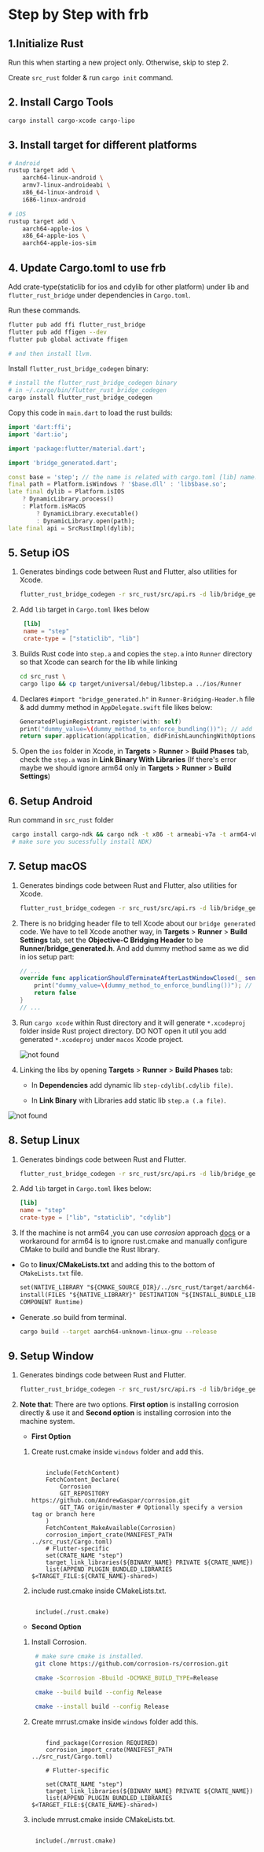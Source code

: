 # Step by Step with frb

## 1.Initialize Rust

Run this when starting a new project only. Otherwise, skip to step 2.

Create `src_rust` folder & run `cargo init` command.

## 2. Install Cargo Tools

```sh
cargo install cargo-xcode cargo-lipo
```

## 3. Install target for different platforms

```sh
# Android
rustup target add \
    aarch64-linux-android \
    armv7-linux-androideabi \
    x86_64-linux-android \
    i686-linux-android
```

```sh
# iOS
rustup target add \
    aarch64-apple-ios \
    x86_64-apple-ios \
    aarch64-apple-ios-sim
```

## 4. Update Cargo.toml to use frb

Add crate-type(staticlib for ios and cdylib for other platform) under lib and `flutter_rust_bridge` under dependencies in `Cargo.toml`.

Run these commands.

```sh
flutter pub add ffi flutter_rust_bridge
flutter pub add ffigen --dev
flutter pub global activate ffigen

# and then install llvm.
```

Install `flutter_rust_bridge_codegen` binary:

```sh
# install the flutter_rust_bridge_codegen binary
# in ~/.cargo/bin/flutter_rust_bridge_codegen
cargo install flutter_rust_bridge_codegen
```

Copy this code in `main.dart` to load the rust builds:

```dart
import 'dart:ffi';
import 'dart:io';

import 'package:flutter/material.dart';

import 'bridge_generated.dart';

const base = 'step'; // the name is related with cargo.toml [lib] name.
final path = Platform.isWindows ? '$base.dll' : 'lib$base.so';
late final dylib = Platform.isIOS
    ? DynamicLibrary.process()
    : Platform.isMacOS
        ? DynamicLibrary.executable()
        : DynamicLibrary.open(path);
late final api = SrcRustImpl(dylib);
```

## 5. Setup iOS

1. Generates bindings code between Rust and Flutter, also utilities for Xcode.

    ```sh
    flutter_rust_bridge_codegen -r src_rust/src/api.rs -d lib/bridge_generated.dart -c ios/Runner/bridge_generated.h
    ```

2. Add `lib` target in `Cargo.toml` likes below

   ```toml
    [lib]
    name = "step"
    crate-type = ["staticlib", "lib"]
   ```

3. Builds Rust code into `step.a` and copies the `step.a` into `Runner` directory so that Xcode can search for the
   lib while linking

    ```sh
    cd src_rust \
    cargo lipo && cp target/universal/debug/libstep.a ../ios/Runner 
    ```

4. Declares `#import "bridge_generated.h"` in `Runner-Bridging-Header.h` file & add dummy method in `AppDelegate.swift` file likes below:

    ```swift
    GeneratedPluginRegistrant.register(with: self)
    print("dummy_value=\(dummy_method_to_enforce_bundling())"); // add dummy method here
    return super.application(application, didFinishLaunchingWithOptions: launchOptions)
    ```

5. Open the `ios` folder in Xcode, in **Targets** > **Runner** > **Build Phases** tab, check the `step.a` was in **Link Binary With Libraries**
(If there's error maybe we should ignore arm64 only in **Targets** > **Runner** > **Build Settings**)

## 6. Setup Android

   Run command in `src_rust` folder

   ```sh
    cargo install cargo-ndk && cargo ndk -t x86 -t armeabi-v7a -t arm64-v8a -t x86_64 -o ../android/app/src/main/jniLibs build`
    # make sure you sucessfully install NDK)
   ```

## 7. Setup macOS

1. Generates bindings code between Rust and Flutter, also utilities for Xcode.

    ```sh
    flutter_rust_bridge_codegen -r src_rust/src/api.rs -d lib/bridge_generated.dart -c macos/Runner/bridge_generated.h
    ```

2. There is no bridging header file to tell Xcode about our `bridge generated` code. We have to tell Xcode another way, in **Targets** > **Runner** > **Build Settings** tab, set the **Objective-C Bridging Header** to be **Runner/bridge_generated.h**. And add dummy method same as we did in ios setup part:

    ```swift
    // ...
    override func applicationShouldTerminateAfterLastWindowClosed(_ sender: NSApplication) -> Bool {
        print("dummy_value=\(dummy_method_to_enforce_bundling())"); // add dummy method here
        return false
    }
    // ...  
    ```

3. Run `cargo xcode` within Rust directory and it will generate `*.xcodeproj` folder inside Rust project directory. DO NOT open it util you add generated `*.xcodeproj` under `macos` Xcode project.

    ![not found](./img/add_xcodeproj.png)

4. Linking the libs by opening **Targets** > **Runner** > **Build Phases** tab:

    - In **Dependencies** add dynamic lib `step-cdylib(.cdylib file)`.

    - In **Link Binary** with Libraries add static lib `step.a (.a file)`.

![not found](./img/build_phases.png)

## 8. Setup Linux

1. Generates bindings code between Rust and Flutter.

    ```sh
    flutter_rust_bridge_codegen -r src_rust/src/api.rs -d lib/bridge_generated.dart
    ```

2. Add `lib` target in `Cargo.toml` likes below:

    ```toml
    [lib]
    name = "step"
    crate-type = ["lib", "staticlib", "cdylib"]
    ```

3. If the machine is not arm64 ,you can use *corrosion* approach [docs](https://cjycode.com/flutter_rust_bridge/template/setup_desktop.html) or a workaround for arm64 is to ignore rust.cmake and manually configure CMake to build and bundle the Rust library.

- Go to **linux/CMakeLists.txt** and adding this to the bottom of `CMakeLists.txt` file.

     ```txt
    set(NATIVE_LIBRARY "${CMAKE_SOURCE_DIR}/../src_rust/target/aarch64-unknown-linux-gnu/release/libstep.so")
    install(FILES "${NATIVE_LIBRARY}" DESTINATION "${INSTALL_BUNDLE_LIB_DIR}"
    COMPONENT Runtime)
     ```

- Generate .so build from terminal.

     ```sh
    cargo build --target aarch64-unknown-linux-gnu --release
     ```

## 9. Setup Window

1. Generates bindings code between Rust and Flutter.

    ```sh
    flutter_rust_bridge_codegen -r src_rust/src/api.rs -d lib/bridge_generated.dart
    ```

2. **Note that**: There are two options. **First option**
   is installing corrosion directly & use it and **Second option** is installing corrosion into the
   machine system.

   - **First Option**

    1. Create rust.cmake inside `windows` folder and add this.

        ```text

            include(FetchContent)
            FetchContent_Declare(
                Corrosion
                GIT_REPOSITORY https://github.com/AndrewGaspar/corrosion.git
                GIT_TAG origin/master # Optionally specify a version tag or branch here
            )
            FetchContent_MakeAvailable(Corrosion)
            corrosion_import_crate(MANIFEST_PATH ../src_rust/Cargo.toml)
            # Flutter-specific
            set(CRATE_NAME "step")
            target_link_libraries(${BINARY_NAME} PRIVATE ${CRATE_NAME})
            list(APPEND PLUGIN_BUNDLED_LIBRARIES $<TARGET_FILE:${CRATE_NAME}-shared>)

        ```

    2. include rust.cmake inside CMakeLists.txt.

       ```text

        include(./rust.cmake)

       ```

   - **Second Option**

    1. Install Corrosion.

       ``` sh
        # make sure cmake is installed.
        git clone https://github.com/corrosion-rs/corrosion.git

        cmake -Scorrosion -Bbuild -DCMAKE_BUILD_TYPE=Release

        cmake --build build --config Release

        cmake --install build --config Release

       ```

    2. Create mrrust.cmake inside `windows` folder add this.

        ```text

            find_package(Corrosion REQUIRED)
            corrosion_import_crate(MANIFEST_PATH ../src_rust/Cargo.toml)

            # Flutter-specific

            set(CRATE_NAME "step")
            target_link_libraries(${BINARY_NAME} PRIVATE ${CRATE_NAME})
            list(APPEND PLUGIN_BUNDLED_LIBRARIES $<TARGET_FILE:${CRATE_NAME}-shared>)
        ```

    3. include mrrust.cmake inside CMakeLists.txt.

       ```text

        include(./mrrust.cmake)

       ```
